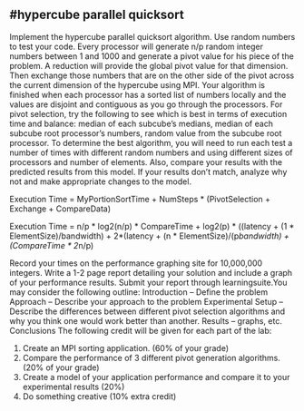 #hypercube parallel quicksort
---
Implement the hypercube parallel quicksort algorithm. Use random numbers to test your code. Every processor will generate n/p random integer numbers between 1 and 1000 and generate a pivot value for his piece of the problem.  A reduction will provide the global pivot value for that dimension.  Then exchange those numbers that are on the other side of the pivot across the current dimension of the hypercube using MPI.  Your algorithm is finished when each processor has a sorted list of numbers locally and the values are disjoint and contiguous as you go through the processors.
For pivot selection, try the following to see which is best in terms of execution time and balance: median of each subcube’s medians, median of each subcube root processor’s numbers, random value from the subcube root processor. To determine the best algorithm, you will need to run each test a number of times with different random numbers and using different sizes of processors and number of elements. Also, compare your results with the predicted results from this model. If your results don’t match, analyze why not and make appropriate changes to the model.

  Execution Time = MyPortionSortTime + NumSteps * (PivotSelection + Exchange + CompareData)

  Execution Time = n/p * log2(n/p) * CompareTime + log2(p) * ((latency + (1 * ElementSize)/bandwidth) + 2*(latency + (n * ElementSize)/(p*bandwidth) + (CompareTime * 2*n/p)

Record your times on the performance graphing site  for 10,000,000 integers.
Write a 1-2 page report detailing your solution and include a graph of your performance results.
Submit your report through learningsuite.You may consider the following outline:
Introduction – Define the problem
Approach – Describe your approach to the problem
Experimental Setup – Describe the differences between different pivot selection algorithms and why you think one would work better than another. 
Results – graphs, etc.
Conclusions
The following credit will be given for each part of the lab:

1. Create an MPI sorting application. (60% of your grade)
2. Compare the performance of 3 different pivot generation algorithms. (20% of your grade)
3. Create a model of your application performance and compare it to your experimental results (20%)
4. Do something creative (10% extra credit)
